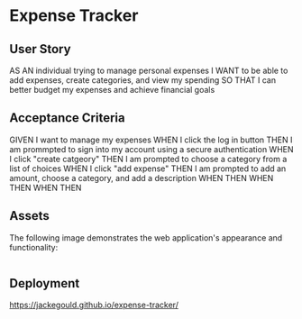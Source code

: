 # Expense Tracker

## User Story

AS AN individual trying to manage personal expenses
I WANT to be able to add expenses, create categories, and view my spending
SO THAT I can better budget my expenses and achieve financial goals

## Acceptance Criteria

GIVEN I want to manage my expenses
WHEN I click the log in button
THEN I am prommpted to sign into my account using a secure authentication 
WHEN I click "create catgeory"
THEN I am prompted to choose a category from a list of choices
WHEN I click "add expense"
THEN I am prompted to add an amount, choose a category, and add a description
WHEN 
THEN 
WHEN 
THEN 
WHEN 
THEN 

## Assets

The following image demonstrates the web application's appearance and functionality:

![]()

## Deployment

https://jackegould.github.io/expense-tracker/